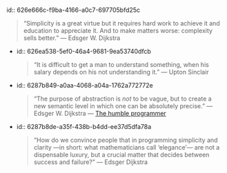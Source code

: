 id:: 626e666c-f9ba-4166-a0c7-697705bfd25c
> “Simplicity is a great virtue but it requires hard work to achieve it and education to appreciate it. And to make matters worse: complexity sells better.” — Edsger W. Dijkstra

- id:: 626ea538-5ef0-46a4-9681-9ea53740dfcb
  >  “It is difficult to get a man to understand something, when his salary depends on his not understanding it.” — Upton Sinclair
- id:: 6287b849-a0aa-4068-a04a-1762a772772e
  > “The purpose of abstraction is _not_ to be vague, but to create a new semantic level in which one can be absolutely precise.” — Edsger W. Dijkstra — [The humble programmer](https://www.cs.utexas.edu/users/EWD/transcriptions/EWD03xx/EWD340.html)
- id:: 6287b8de-a35f-438b-b4dd-ee37d5dfa78a
  > “How do we convince people that in programming simplicity and clarity —in short: what mathematicians call ‘elegance’— are not a dispensable luxury, but a crucial matter that decides between success and failure?” —  Edsger Dijkstra